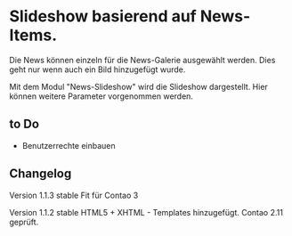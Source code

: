 Slideshow basierend auf News-Items.
===================================

Die News können einzeln für die News-Galerie ausgewählt werden.
Dies geht nur wenn auch ein Bild hinzugefügt wurde.

Mit dem Modul "News-Slideshow" wird die Slideshow dargestellt.
Hier können weitere Parameter vorgenommen werden. 


to Do
-----

* Benutzerrechte einbauen

Changelog
---------

Version 1.1.3 stable
Fit für Contao 3

Version 1.1.2 stable
HTML5 + XHTML - Templates hinzugefügt. Contao 2.11 geprüft.